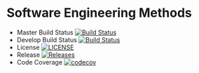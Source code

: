 # Software Engineering Methods

- Master Build Status [![Build Status](https://travis-ci.org/40456381/sem.svg?branch=master)](https://travis-ci.org/40456381/sem)
- Develop Build Status [![Build Status](https://travis-ci.org/40456381/sem.svg?branch=develop)](https://travis-ci.org/40456381/sem)
- License [![LICENSE](https://img.shields.io/github/license/40456381/sem.svg?style=flat-square)](https://github.com/40456381/sem/blob/master/LICENSE)
- Release [![Releases](https://img.shields.io/github/release/40456381/sem/all.svg?style=flat-square)](https://github.com/40456381/sem/release)
- Code Coverage [![codecov](https://codecov.io/gh/40456381/sem/branch/master/graph/badge.svg)](https://codecov.io/gh/40456381/sem)